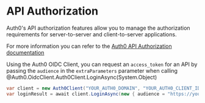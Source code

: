 # API Authorization

Auth0's API authorization features allow you to manage the authorization requirements for server-to-server and client-to-server applications.

For more information you can refer to the [Auth0 API Authorization documentation](https://auth0.com/docs/api-auth)

Using the Auth0 OIDC Client, you can request an `access_token` for an API by passing the `audience` in the `extraParameters` parameter when calling @Auth0.OidcClient.Auth0Client.LoginAsync(System.Object)

```csharp
var client = new Auth0Client("YOUR_AUTH0_DOMAIN", "YOUR_AUTH0_CLIENT_ID");
var loginResult = await client.LoginAsync(new { audience = "https://your-api-identifier" });
```
